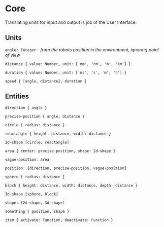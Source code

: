 # Core

Translating units for input and output is job of the User Interface.

## Units

`angle: Integer` - *from the robots position in the environment, ignoring point of view*

`distance { value: Number, unit: ['mm', 'cm', 'm', 'km'] }`

`duration { value: Number, unit: ['ms', 's', 'm', 'h'] }`

`speed { [angle, distance], duration }`

## Entities

`direction { angle }`

`precise-position { angle, distance }`

`circle { radius: distance }`

`reactangle { height: distance, width: distance }`

`2d-shape [circle, reactangle]`

`area { center: precise-position, shape: 2d-shape }`

`vague-position: area`

`position: [direction, precise-position, vague-position]`

`sphere { radius: distance }`

`block { height: distance, width: distance, depth: distance }`

`3d-shape [sphere, block]`

`shape: [2d-shape, 3d-shape]`

`something { position, shape }`

`item { activate: Function, deactivate: Function }`
